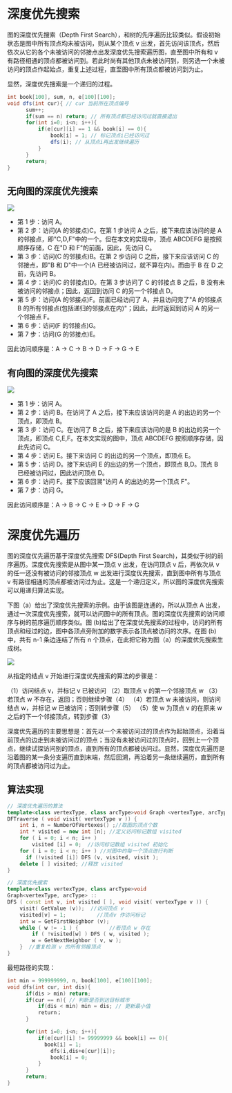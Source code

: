 # 深度优先搜索

图的深度优先搜索（Depth First Search），和树的先序遍历比较类似。假设初始状态是图中所有顶点均未被访问，则从某个顶点 v 出发，首先访问该顶点，然后依次从它的各个未被访问的邻接点出发深度优先搜索遍历图，直至图中所有和 v 有路径相通的顶点都被访问到。若此时尚有其他顶点未被访问到，则另选一个未被访问的顶点作起始点，重复上述过程，直至图中所有顶点都被访问到为止。

显然，深度优先搜索是一个递归的过程。

```java
int book[100], sum, n, e[100][100];
void dfs(int cur){ // cur 当前所在顶点编号
      sum++;
      if(sum == n) return; // 所有顶点都已经访问过就直接退出
      for(int i=0; i<n; i++){
          if(e[cur][i] == 1 && book[i] == 0){
              book[i] = 1; // 标记顶点i已经访问过
              dfs(i); // 从顶点i再出发继续遍历
          }
      }
      return;
}
```

## 无向图的深度优先搜索

![](https://assets.ng-tech.icu/item/20230418222317.png)

- 第 1 步：访问 A。
- 第 2 步：访问(A 的邻接点)C。在第 1 步访问 A 之后，接下来应该访问的是 A 的邻接点，即"C,D,F"中的一个。但在本文的实现中，顶点 ABCDEFG 是按照顺序存储，C 在"D 和 F"的前面，因此，先访问 C。
- 第 3 步：访问(C 的邻接点)B。在第 2 步访问 C 之后，接下来应该访问 C 的邻接点，即"B 和 D"中一个(A 已经被访问过，就不算在内)。而由于 B 在 D 之前，先访问 B。
- 第 4 步：访问(C 的邻接点)D。在第 3 步访问了 C 的邻接点 B 之后，B 没有未被访问的邻接点；因此，返回到访问 C 的另一个邻接点 D。
- 第 5 步：访问(A 的邻接点)F。前面已经访问了 A，并且访问完了"A 的邻接点 B 的所有邻接点(包括递归的邻接点在内)"；因此，此时返回到访问 A 的另一个邻接点 F。
- 第 6 步：访问(F 的邻接点)G。
- 第 7 步：访问(G 的邻接点)E。

因此访问顺序是：A -> C -> B -> D -> F -> G -> E

## 有向图的深度优先搜索

![](https://assets.ng-tech.icu/item/20230526135738.png)

- 第 1 步：访问 A。
- 第 2 步：访问 B。在访问了 A 之后，接下来应该访问的是 A 的出边的另一个顶点，即顶点 B。
- 第 3 步：访问 C。在访问了 B 之后，接下来应该访问的是 B 的出边的另一个顶点，即顶点 C,E,F。在本文实现的图中，顶点 ABCDEFG 按照顺序存储，因此先访问 C。
- 第 4 步：访问 E。接下来访问 C 的出边的另一个顶点，即顶点 E。
- 第 5 步：访问 D。接下来访问 E 的出边的另一个顶点，即顶点 B,D。顶点 B 已经被访问过，因此访问顶点 D。
- 第 6 步：访问 F。接下应该回溯"访问 A 的出边的另一个顶点 F"。
- 第 7 步：访问 G。

因此访问顺序是：A -> B -> C -> E -> D -> F -> G

# 深度优先遍历

图的深度优先遍历基于深度优先搜索 DFS(Depth First Search)，其类似于树的前序遍历。深度优先搜索是从图中某一顶点 v 出发，在访问顶点 v 后，再依次从 v 的任一还没有被访问的邻接顶点 w 出发进行深度优先搜索，直到图中所有与顶点 v 有路径相通的顶点都被访问过为止。这是一个递归定义，所以图的深度优先搜索可以用递归算法实现。

下图（a）给出了深度优先搜索的示例。由于该图是连通的，所以从顶点 A 出发，通过一次深度优先搜索，就可以访问图中的所有顶点。图的深度优先搜索的访问顺序与树的前序遍历顺序类似。图 (b)给出了在深度优先搜索的过程中，访问的所有顶点和经过的边，图中各顶点旁附加的数字表示各顶点被访问的次序。在图 (b)中，共有 n-1 条边连结了所有 n 个顶点，在此把它称为图（a）的深度优先搜索生成树。

![](https://assets.ng-tech.icu/item/20230526135517.png)

从指定的结点 v 开始进行深度优先搜索的算法的步骤是：

（1）访问结点 v，并标记 v 已被访问
（2）取顶点 v 的第一个邻接顶点 w
（3）若顶点 w 不存在，返回；否则继续步骤（4）
（4）若顶点 w 未被访问，则访问结点 w，并标记 w 已被访问；否则转步骤（5）
（5）使 w 为顶点 v 的在原来 w 之后的下一个邻接顶点，转到步骤（3）

深度优先遍历的主要思想是：首先以一个未被访问过的顶点作为起始顶点，沿着当前顶点的边走到未被访问过的顶点；当没有未被访问过的顶点时，回到上一个顶点，继续试探访问别的顶点，直到所有的顶点都被访问过。显然，深度优先遍历是沿着图的某一条分支遍历直到末端，然后回溯，再沿着另一条继续遍历，直到所有的顶点都被访问过为止。

## 算法实现

```cpp
// 深度优先遍历的算法
template<class vertexType, class arcType>void Graph <vertexType, arcType> ::
DFTraverse ( void visit( vertexType v )) {
    int i, n = NumberOfVertexes() ;//取图的顶点个数
    int * visited = new int [n]; //定义访问标记数组 visited
    for ( i = 0; i < n; i++ )
        visited [i] = 0;  //访问标记数组 visited 初始化
    for ( i = 0; i < n; i++ ) //对图中的每一个顶点进行判断
      if (!visited [i]) DFS (v, visited, visit );
    delete [ ] visited; //释放 visited
}

// 深度优先搜索
template<class vertexType, class arcType>void
Graph<vertexType, arcType> ::
DFS ( const int v, int visited [ ], void visit( vertexType v )) {
    visit( GetValue (v));  //访问顶点 v
    visited[v] = 1;          //顶点v 作访问标记
    int w = GetFirstNeighbor (v);
    while ( w != -1 ) {          //若顶点 w 存在
        if ( !visited[w] ) DFS ( w, visited );
        w = GetNextNeighbor ( v, w );
    }  //重复检测 v 的所有邻接顶点
}
```

最短路径的实现：

```c
int min = 999999999, n, book[100], e[100][100];
void dfs(int cur, int dis){
      if(dis > min) return;
      if(cur == n){ // 判断是否到达目标城市
          if(dis < min) min = dis; // 更新最小值
          return；
      }

      for(int i=0; i<n; i++){
          if(e[cur][i] != 99999999 && book[i] == 0){
            book[i] = 1;
              dfs(i,dis+e[cur][i]);
              book[i] = 0;
          }
      }
      return;
}
```

